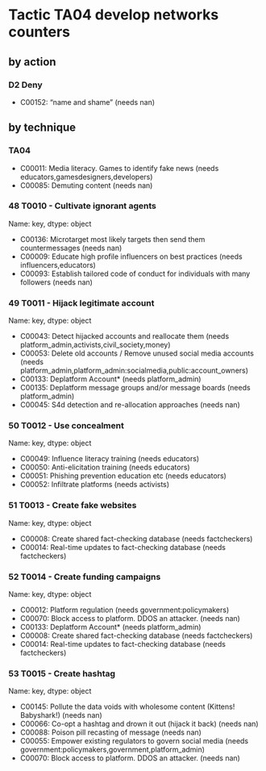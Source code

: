# Tactic TA04 develop networks counters

## by action


### D2 Deny
* C00152: “name and shame” (needs nan)

## by technique


### TA04
* C00011: Media literacy. Games to identify fake news (needs educators,gamesdesigners,developers)
* C00085: Demuting content (needs nan)

### 48    T0010 - Cultivate ignorant agents
Name: key, dtype: object
* C00136: Microtarget most likely targets then send them countermessages (needs nan)
* C00009: Educate high profile influencers on best practices (needs influencers,educators)
* C00093: Establish tailored code of conduct for individuals with many followers (needs nan)

### 49    T0011 - Hijack legitimate account
Name: key, dtype: object
* C00043: Detect hijacked accounts and reallocate them  (needs platform_admin,activists,civil_society,money)
* C00053: Delete old accounts / Remove unused social media accounts (needs platform_admin,platform_admin:socialmedia,public:account_owners)
* C00133: Deplatform Account* (needs platform_admin)
* C00135: Deplatform message groups and/or message boards (needs platform_admin)
* C00045: S4d detection and re-allocation approaches (needs nan)

### 50    T0012 - Use concealment
Name: key, dtype: object
* C00049: Influence literacy training (needs educators)
* C00050: Anti-elicitation training (needs educators)
* C00051: Phishing prevention education etc (needs educators)
* C00052: Infiltrate platforms (needs activists)

### 51    T0013 - Create fake websites
Name: key, dtype: object
* C00008: Create shared fact-checking database (needs factcheckers)
* C00014: Real-time updates to fact-checking database (needs factcheckers)

### 52    T0014 - Create funding campaigns
Name: key, dtype: object
* C00012: Platform regulation (needs government:policymakers)
* C00070: Block access to platform. DDOS an attacker. (needs nan)
* C00133: Deplatform Account* (needs platform_admin)
* C00008: Create shared fact-checking database (needs factcheckers)
* C00014: Real-time updates to fact-checking database (needs factcheckers)

### 53    T0015 - Create hashtag
Name: key, dtype: object
* C00145: Pollute the data voids with wholesome content (Kittens! Babyshark!) (needs nan)
* C00066: Co-opt a hashtag and drown it out (hijack it back) (needs nan)
* C00088: Poison pill recasting of message (needs nan)
* C00055: Empower existing regulators to govern social media (needs government:policymakers,government,platform_admin)
* C00070: Block access to platform. DDOS an attacker. (needs nan)
